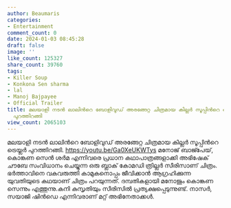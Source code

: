 ```yaml
---
author: Beaumaris
categories:
- Entertainment
comment_count: 0
date: 2024-01-03 08:45:28
draft: false
image: ''
like_count: 125327
share_count: 39760
tags:
- Killer Soup
- Konkona Sen sharma
- lal
- Manoj Bajpayee
- Official Trailer
title: മലയാളി നടന്‍ ലാലിന്‍റെ ബോളിവുഡ് അരങ്ങേറ്റ ചിത്രമായ കില്ലര്‍ സൂപ്പിന്‍റെ ട്രെയ്ലര്‍
  പുറത്തിറങ്ങി
view_count: 2065103
---
```


മലയാളി നടന്‍ ലാലിന്‍റെ ബോളിവുഡ് അരങ്ങേറ്റ ചിത്രമായ കില്ലര്‍ സൂപ്പിന്‍റെ ട്രെയ്ലര്‍ പുറത്തിറങ്ങി. https://youtu.be/Ga0XeUKWTys മനോജ് ബാജ്പേയ്, കൊങ്കണ സെൻ ശർമ എന്നിവരെ പ്രധാന കഥാപാത്രങ്ങളാക്കി അഭിഷേക് ചൗബേ സംവിധാനം ചെയ്യുന്ന ഒരു ബ്ലാക് കോമഡി ത്രില്ലർ സീരിസാണ് ചിത്രം. ഭർത്താവിനെ വകവരുത്തി കാമുകനൊപ്പം ജീവിക്കാൻ ആഗ്രഹിക്കുന്ന യുവതിയുടെ കഥയാണ് ചിത്രം പറയുന്നത്. ദമ്പതികളായി മനോജും കൊങ്കണ സെന്നും എത്തുന്നു.കനി കുസൃതിയും സീരിസിൽ പ്രത്യക്ഷപ്പെടുന്നുണ്ട്. നാസർ, സയാജി ഷിൻഡെ എന്നിവരാണ് മറ്റ് അഭിനേതാക്കൾ.